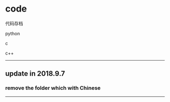 # code
代码存档


python

c

c++

---
## update in 2018.9.7
### remove the folder which with Chinese 
---